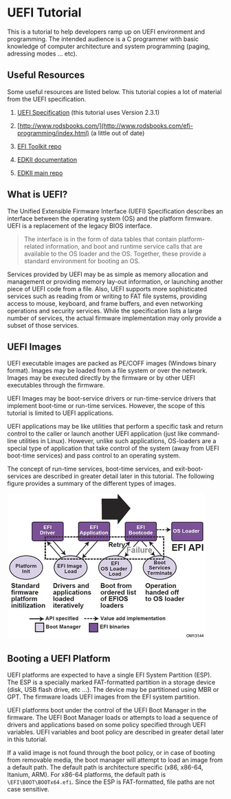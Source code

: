 # UEFI Tutorial

This is a tutorial to help developers ramp up on UEFI environment and programming. The intended audience is a C programmer with basic knowledge of computer architecture and system programming (paging, adressing modes ... etc).

## Useful Resources

Some useful resources are listed below. This tutorial copies a lot of material from the UEFI specification.

1. [UEFI Specification](http://www.uefi.org/specifications) (this tutorial uses Version 2.3.1)

2. [http://www.rodsbooks.com/](http://www.rodsbooks.com/efi-programming/index.html) (a little out of date)

3. [EFI Toolkit repo](https://github.com/tianocore/tianocore.github.io/wiki/EFI-Toolkit)

4. [EDKII documentation](https://github.com/tianocore/tianocore.github.io/wiki/EDKII-EADK)

5. [EDKII main repo](https://github.com/tianocore/edk2)

## What is UEFI?

The Unified Extensible Firmware Interface (UEFI) Specification describes an interface between the operating system (OS) and the platform firmware. UEFI is a replacement of the legacy BIOS interface.

> The interface is in the form of data tables that contain platform-related information, and boot and runtime service calls that are available to the OS loader and the OS. Together, these provide a standard environment for booting an OS.

Services provided by UEFI may be as simple as memory allocation and management or providing memory lay-out information, or launching another piece of UEFI code from a file. Also, UEFI supports more sophisticated services such as reading from or writing to FAT file systems, providing access to mouse, keyboard, and frame buffers, and even networking operations and security services. While the specification lists a large number of services, the actual firmware implementation may only provide a subset of those services.

## UEFI Images

UEFI executable images are packed as PE/COFF images (Windows binary format). Images may be loaded from a file system or over the network. Images may be executed directly by the firmware or by other UEFI executables through the firmware.

UEFI Images may be boot-service drivers or run-time-service drivers that implement boot-time or run-time services. However, the scope of this tutorial is limited to UEFI applications.

UEFI applications may be like utilities that perform a specific task and return control to the caller or launch another UEFI application (just like command-line utilities in Linux). However, unlike such applications, OS-loaders are a special type of application that take control of the system (away from UEFI boot-time services) and pass control to an operating system.

The concept of run-time services, boot-time services, and exit-boot-services are described in greater detail later in this tutorial. The following figure provides a summary of the different types of images.

![UEFI image types](pages/page0/uefi-image-types.jpg)

## Booting a UEFI Platform

UEFI platforms are expected to have a single EFI System Partition (ESP). The ESP is a specially marked FAT-formatted partition in a storage device (disk, USB flash drive, etc ...). The device may be partitioned using MBR or GPT. The firmware loads UEFI images from the EFI system partition.

UEFI platforms boot under the control of the UEFI Boot Manager in the firmware. The UEFI Boot Manager loads or attempts to load a sequence of drivers and applications based on some policy specified through UEFI variables. UEFI variables and boot policy are described in greater detail later in this tutorial.

If a valid image is not found through the boot policy, or in case of booting from removable media, the boot manager will attempt to load an image from a default path. The default path is architecture specific (x86, x86-64, Itanium, ARM). For x86-64 platforms, the default path is `\EFI\BOOT\BOOTx64.efi`. Since the ESP is FAT-formatted, file paths are not case sensitive.

